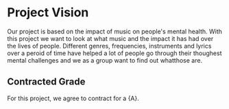 # Project Vision

Our project is based on the impact of music on people's mental health. With this project we want to look at what music and the impact it has had over the lives of people. Different genres, frequencies, instruments and lyrics over a peroid of time have helped a lot of people go through their thoughest mental challenges and we as a group want to find out whatthose are.  



## Contracted Grade

For this project, we agree to contract for a {A}.
